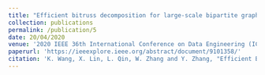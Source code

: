 ```yaml
---
title: "Efficient bitruss decomposition for large-scale bipartite graphs"
collection: publications
permalink: /publication/5
date: 20/04/2020
venue: '2020 IEEE 36th International Conference on Data Engineering (ICDE)'
paperurl: 'https://ieeexplore.ieee.org/abstract/document/9101358/'
citation: 'K. Wang, X. Lin, L. Qin, W. Zhang and Y. Zhang, "Efficient Bitruss Decomposition for Large-scale Bipartite Graphs," 2020 IEEE 36th International Conference on Data Engineering (ICDE), Dallas, TX, USA, 2020, pp. 661-672, doi: 10.1109/ICDE48307.2020.00063.'
---
```

